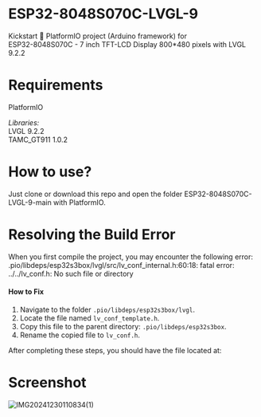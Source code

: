 # ESP32-8048S070C-LVGL-9
Kickstart 🚀 PlatformIO project (Arduino framework) for  
ESP32-8048S070C - 7 inch TFT-LCD Display 800*480 pixels with LVGL 9.2.2

# Requirements
PlatformIO  

*Libraries:*  
LVGL 9.2.2  
TAMC_GT911 1.0.2  

# How to use?
Just clone or download this repo and open the folder ESP32-8048S070C-LVGL-9-main with PlatformIO.

# Resolving the Build Error

When you first compile the project, you may encounter the following error:  
.pio/libdeps/esp32s3box/lvgl/src/lv_conf_internal.h:60:18: fatal error: ../../lv_conf.h: No such file or directory

#### How to Fix

1. Navigate to the folder `.pio/libdeps/esp32s3box/lvgl`.
2. Locate the file named `lv_conf_template.h`.
3. Copy this file to the parent directory: `.pio/libdeps/esp32s3box`.
4. Rename the copied file to `lv_conf.h`.

After completing these steps, you should have the file located at:  



# Screenshot
![IMG20241230110834(1)](https://github.com/user-attachments/assets/1f680a9a-5f0a-4f3b-81db-6ae69ed318a4)
